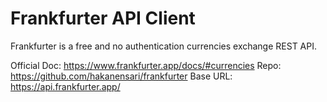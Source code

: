 # Frankfurter API Client

Frankfurter is a free and no authentication currencies exchange REST API.

Official Doc: https://www.frankfurter.app/docs/#currencies
Repo: https://github.com/hakanensari/frankfurter
Base URL: https://api.frankfurter.app/
